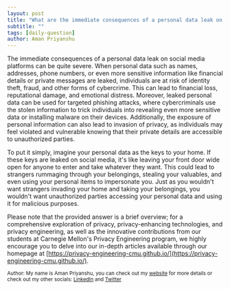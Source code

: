 ```yaml
---
layout: post
title: "What are the immediate consequences of a personal data leak on social media platforms?"
subtitle: ""
tags: [daily-question]
author: Aman Priyanshu
---
```


The immediate consequences of a personal data leak on social media platforms can be quite severe. When personal data such as names, addresses, phone numbers, or even more sensitive information like financial details or private messages are leaked, individuals are at risk of identity theft, fraud, and other forms of cybercrime. This can lead to financial loss, reputational damage, and emotional distress. Moreover, leaked personal data can be used for targeted phishing attacks, where cybercriminals use the stolen information to trick individuals into revealing even more sensitive data or installing malware on their devices. Additionally, the exposure of personal information can also lead to invasion of privacy, as individuals may feel violated and vulnerable knowing that their private details are accessible to unauthorized parties.

To put it simply, imagine your personal data as the keys to your home. If these keys are leaked on social media, it's like leaving your front door wide open for anyone to enter and take whatever they want. This could lead to strangers rummaging through your belongings, stealing your valuables, and even using your personal items to impersonate you. Just as you wouldn't want strangers invading your home and taking your belongings, you wouldn't want unauthorized parties accessing your personal data and using it for malicious purposes.

Please note that the provided answer is a brief overview; for a comprehensive exploration of privacy, privacy-enhancing technologies, and privacy engineering, as well as the innovative contributions from our students at Carnegie Mellon's Privacy Engineering program, we highly encourage you to delve into our in-depth articles available through our homepage at [https://privacy-engineering-cmu.github.io/](https://privacy-engineering-cmu.github.io/).

<small>Author: My name is Aman Priyanshu, you can check out my [website](https://amanpriyanshu.github.io/) for more details or check out my other socials: [LinkedIn](https://www.linkedin.com/in/aman-priyanshu/) and [Twitter](https://twitter.com/AmanPriyanshu6)</small>
